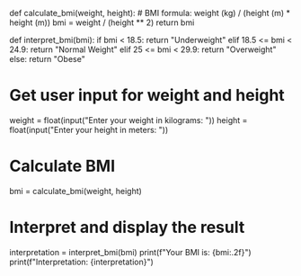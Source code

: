 def calculate_bmi(weight, height):
    # BMI formula: weight (kg) / (height (m) * height (m))
    bmi = weight / (height ** 2)
    return bmi

def interpret_bmi(bmi):
    if bmi < 18.5:
        return "Underweight"
    elif 18.5 <= bmi < 24.9:
        return "Normal Weight"
    elif 25 <= bmi < 29.9:
        return "Overweight"
    else:
        return "Obese"

# Get user input for weight and height
weight = float(input("Enter your weight in kilograms: "))
height = float(input("Enter your height in meters: "))

# Calculate BMI
bmi = calculate_bmi(weight, height)

# Interpret and display the result
interpretation = interpret_bmi(bmi)
print(f"Your BMI is: {bmi:.2f}")
print(f"Interpretation: {interpretation}")
